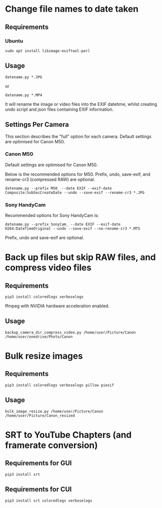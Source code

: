 # Change file names to date taken

## Requirements

### Ubuntu

`sudo apt install libimage-exiftool-perl`

## Usage

`datename.py *.JPG`

or

`datename.py *.MP4`

It will rename the image or video files into the EXIF datetime, whilst creating undo script and json files containing EXIF information.

## Settings Per Camera
This section describes the "full" option for each camera. Default settings are optimised for Canon M50.
### Canon M50

Default settings are optimised for Canon M50.

Below is the recommended options for M50. Prefix, undo, save-exif, and rename-cr3 (compressed RAW) are optional.

`datename.py --prefix M50_ --date EXIF --exif-date Composite:SubSecCreateDate --undo --save-exif --rename-cr3 *.JPG`

### Sony HandyCam

Recommended options for Sony HandyCam is:

`datename.py --prefix SonyCam_ --date EXIF --exif-date H264:DateTimeOriginal --undo --save-exif --no-rename-cr3 *.MTS`

Prefix, undo and save-exif are optional.

# Back up files but skip RAW files, and compress video files

## Requirements

`pip3 install coloredlogs verboselogs`

ffmpeg with NVIDIA hardware acceleration enabled.

## Usage

`backup_camera_dir_compress_video.py /home/user/Picture/Canon /home/user/onedrive/Photo/Canon`



# Bulk resize images

## Requirements

`pip3 install coloredlogs verboselogs pillow piexif`


## Usage

`bulk_image_resize.py /home/user/Picture/Canon /home/user/Picture/Canon_resized`


# SRT to YouTube Chapters (and framerate conversion)

## Requirements for GUI
`pip3 install srt`

## Requirements for CUI

`pip3 install srt coloredlogs verboselogs`


